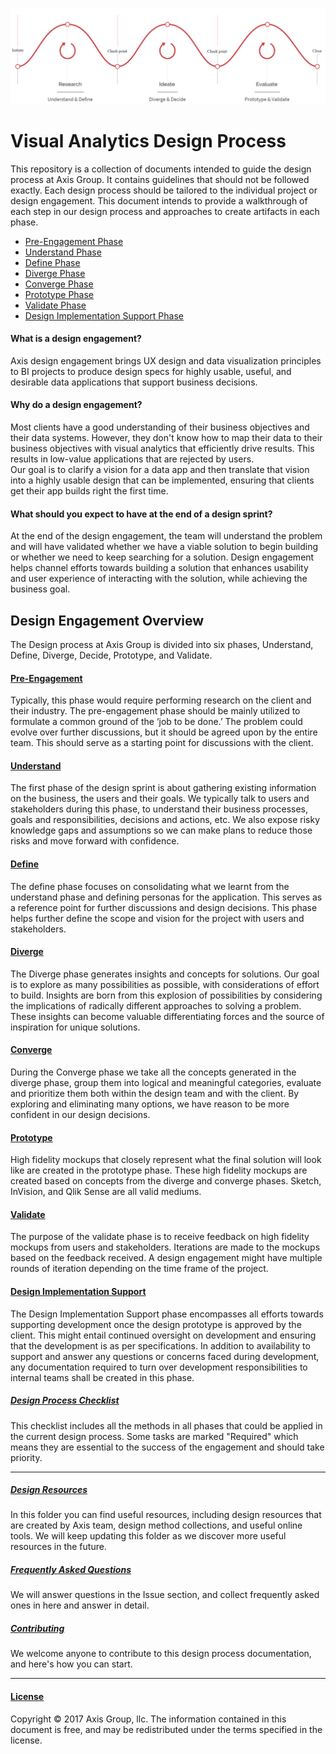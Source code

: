 ﻿ ![Design Engagement Phases](/images/phases.png?raw=true "Design Engagement Phases")

# Visual Analytics Design Process
This repository is a collection of documents intended to guide the design process at Axis Group. 
It contains guidelines that should not be followed exactly. 
Each design process should be tailored to the individual project or design engagement. 
This document intends to provide a walkthrough of each step in our design process and approaches to create artifacts in each phase.

* [Pre-Engagement Phase](0-Pre-Engagement)
* [Understand Phase](1-Understand)
* [Define Phase](2-Define)
* [Diverge Phase](3-Diverge)
* [Converge Phase](4-Converge)
* [Prototype Phase](5-Prototype)
* [Validate Phase](6-Validate)
* [Design Implementation Support Phase](7-Design-Implementation-Support)

#### What is a design engagement?
Axis design engagement brings UX design and data visualization principles to BI projects to produce design specs for highly usable, useful, and desirable data applications that support business decisions.

#### Why do a design engagement?
Most clients have a good understanding of their business objectives and their data systems. However, they don't know how to map their data to their business objectives with visual analytics that efficiently drive results. This results in low-value applications that are rejected by users.<br>
Our goal is to clarify a vision for a data app and then translate that vision into a highly usable design that can be implemented, ensuring that clients get their app builds right the first time.

#### What should you expect to have at the end of a design sprint?
At the end of the design engagement, the team will understand the problem and will have validated whether 
we have a viable solution to begin building or whether we need to keep searching for a solution. 
Design engagement helps channel efforts towards building a solution that enhances usability and 
user experience of interacting with the solution, while achieving the business goal. 

## Design Engagement Overview
The Design process at Axis Group is divided into six phases, 
Understand, Define, Diverge, Decide, Prototype, and Validate.

#### [Pre-Engagement](0-Pre-Engagement)
Typically, this phase would require performing research on the client and their industry. 
The pre-engagement phase should be mainly utilized to formulate a common ground of the ‘job to be done.’ 
The problem could evolve over further discussions, but it should be agreed upon by the entire team. 
This should serve as a starting point for discussions with the client. 

#### [Understand](1-Understand)
The first phase of the design sprint is about gathering existing information on the business, the users and their goals. We typically talk to users and stakeholders during this phase, to understand their business processes, goals and responsibilities, decisions and actions, etc. We also expose risky knowledge gaps and assumptions so we can make plans to reduce those risks and move forward with confidence.

#### [Define](2-Define)
The define phase focuses on consolidating what we learnt from the understand phase and defining personas for the application. This serves as a reference point for further discussions and design decisions. This phase helps further define the scope and vision for the project with users and stakeholders.

#### [Diverge](3-Diverge)
The Diverge phase generates insights and concepts for solutions. 
Our goal is to explore as many possibilities as possible, with considerations of effort to build. 
Insights are born from this explosion of possibilities by considering the implications 
of radically different approaches to solving a problem. 
These insights can become valuable differentiating forces and the source of inspiration for unique solutions.

#### [Converge](4-Converge)
During the Converge phase we take all the concepts generated in the diverge phase, group them into logical and meaningful categories, evaluate and prioritize them both within the design team and with the client.
By exploring and eliminating many options, we have reason to be more confident in our design decisions.

#### [Prototype](5-Prototype)
High fidelity mockups that closely represent what the final solution will look like are created in the prototype phase. 
These high fidelity mockups are created based on concepts from the diverge and converge phases. Sketch, InVision, and Qlik Sense are all valid mediums. 

#### [Validate](6-Validate)
The purpose of the validate phase is to receive feedback on high fidelity mockups from users and stakeholders. Iterations are made to the mockups based on the feedback received. A design engagement might have multiple rounds of iteration depending on the time frame of the project. 

#### [Design Implementation Support](7-Design-Implementation-Support)
The Design Implementation Support phase encompasses all efforts towards supporting development 
once the design prototype is approved by the client.
This might entail continued oversight on development and ensuring that the development is as per specifications.
In addition to availability to support and answer any questions or concerns faced during development, 
any documentation required to turn over development responsibilities to internal teams shall be created in this phase.
<br>

##### [Design Process Checklist](Design-Process-Checklist.md)
This checklist includes all the methods in all phases that could be applied in the current design process. Some tasks are marked "Required" which means they are essential to the success of the engagement and should take priority. 
<br>

---

##### [Design Resources](Resources)
In this folder you can find useful resources, including design resources that are created by Axis team, design method collections, and useful online tools. We will keep updating this folder as we discover more useful resources in the future. 

##### [Frequently Asked Questions](FAQ)
We will answer questions in the Issue section, and collect frequently asked ones in here and answer in detail.

##### [Contributing](CONTRIBUTING.md)
We welcome anyone to contribute to this design process documentation, and here's how you can start.

---

#### [License](/LICENSE.md)

Copyright © 2017 Axis Group, llc. The information contained in this document is free, and may be redistributed under the terms specified in the license.
